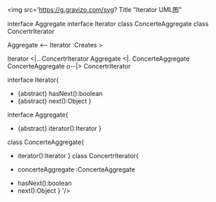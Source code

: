 <img src='https://g.gravizo.com/svg?
Title "Iterator UML图"

interface Aggregate
interface Iterator
class ConcerteAggregate
class ConcertrIterator

Aggregate  <--  Iterator  :Creates > 

Iterator <|.. ConcertrIterator
Aggregate <|. ConcerteAggregate
ConcerteAggregate  o--|>  ConcertrIterator

interface Iterator{
   + {abstract} hasNext():boolean
   + {abstract} next():Object
}

interface Aggregate{
   + {abstract} iterator():Iterator
}

class ConcerteAggregate{
   + iterator():Iterator
}
class ConcertrIterator{
   - concerteAggregate :ConcerteAggregate
   + hasNext():boolean
   + next():Object
}
'/>
